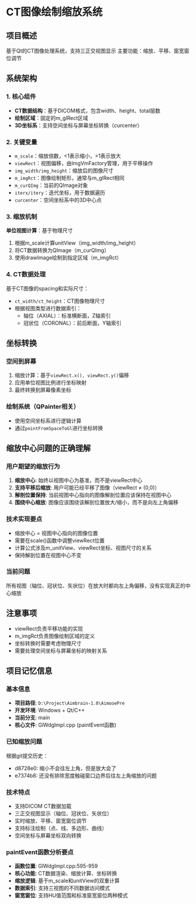 # CT图像绘制缩放系统

## 项目概述
基于Qt的CT图像处理系统，支持三正交视图显示
主要功能：缩放、平移、窗宽窗位调节

## 系统架构

### 1. 核心组件
- **CT数据结构**：基于DICOM格式，包含width、height、total层数
- **绘制区域**：固定的m_glRect区域
- **3D坐标系**：支持空间坐标与屏幕坐标转换（curcenter）

### 2. 关键变量
- `m_scale`：缩放倍数，<1表示缩小，>1表示放大
- `viewRect`：视图偏移，由ImgVmFactory管理，用于平移操作
- `img_width/img_height`：缩放后的图像尺寸
- `m_imgRct`：图像绘制矩形，通常与m_glRect相同
- `m_curQImg`：当前的QImage对象
- `iterx/itery`：迭代坐标，用于数据遍历
- `curcenter`：空间坐标系中的3D中心点

### 3. 缩放机制
**单位视图计算**：基于物理尺寸
1. 根据m_scale计算unitView（img_width/img_height）
2. 将CT数据转换为QImage（m_curQImg）
3. 使用drawImage绘制到指定区域（m_imgRct）

### 4. CT数据处理
基于CT图像的spacing和实际尺寸：
- `ct_width/ct_height`：CT图像物理尺寸
- 根据视图类型进行数据索引：
  - 轴位（AXIAL）：标准横断面，Z轴索引
  - 冠状位（CORONAL）：前后断面，Y轴索引

## 坐标转换

### 空间到屏幕
1. 缩放计算：基于`viewRect.x(), viewRect.y()`偏移
2. 应用单位视图比例进行坐标映射
3. 最终转换到屏幕像素坐标

### 绘制系统（QPainter相关）
- 使用空间坐标系进行逻辑计算
- 通过`pointFromSpaceToGl`进行坐标转换

## 缩放中心问题的正确理解

### 用户期望的缩放行为
1. **缩放中心**: 始终以视图中心为基准，而不是viewRect中心
2. **支持平移后缩放**: 用户可能已经平移了图像（viewRect ≠ (0,0)）
3. **解剖位置保持**: 当前视图中心指向的图像解剖位置应该保持在视图中心
4. **围绕中心缩放**: 图像应该围绕该解剖位置放大/缩小，而不是向左上角偏移

### 技术实现要点
- 缩放中心 = 视图中心指向的图像位置
- 需要在scale()函数中调整viewRect位置
- 计算公式涉及m_unitView、viewRect坐标、视图尺寸的关系
- 保持解剖位置在视图中心不变

### 当前问题
所有视图（轴位、冠状位、矢状位）在放大时都向左上角偏移，没有实现真正的中心缩放

## 注意事项
- viewRect负责平移功能的实现
- m_imgRct负责图像绘制区域的定义
- 坐标转换时需要考虑物理尺寸
- 需要处理空间坐标与屏幕坐标的映射关系

## 项目记忆信息

### 基本信息
- **项目路径**: `D:\Project\Aimbrain-1.0\AimooePre`
- **开发环境**: Windows + Qt/C++
- **当前分支**: main
- **核心文件**: GlWdgImpl.cpp (paintEvent函数)

### 已知缩放问题
根据git提交历史：
- d8728e0: 缩小不会往左上角，但是放大会了
- e7374b8: 还没有排除宽度触碰窗口边界后往左上角缩放的问题

### 技术特点
- 支持DICOM CT数据加载
- 三正交视图显示（轴位、冠状位、矢状位）
- 实时缩放、平移、窗宽窗位调节
- 支持标注绘制（点、线、多边形、曲线）
- 空间坐标与屏幕坐标双向转换

### paintEvent函数分析要点
- **函数位置**: GlWdgImpl.cpp:595-959
- **核心功能**: CT数据渲染、缩放计算、坐标转换
- **缩放逻辑**: 基于m_scale和unitView的双重计算
- **数据索引**: 支持三视图的不同数据访问模式
- **窗宽窗位**: 支持HU值范围和标准窗宽窗位两种模式
